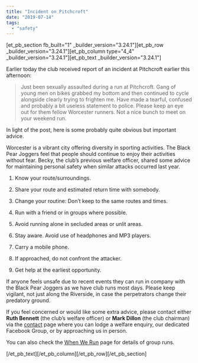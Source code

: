 ```yaml
---
title: "Incident on Pitchcroft"
date: "2019-07-14"
tags: 
  - "safety"
---
```


\[et\_pb\_section fb\_built="1" \_builder\_version="3.24.1"\]\[et\_pb\_row \_builder\_version="3.24.1"\]\[et\_pb\_column type="4\_4" \_builder\_version="3.24.1"\]\[et\_pb\_text \_builder\_version="3.24.1"\]

Earlier today the club received report of an incident at Pitchcroft earlier this afternoon:

> Just been sexually assaulted during a run at Pitchcroft. Gang of young men on bikes grabbed my bottom and then continued to cycle alongside clearly trying to frighten me. Have made a tearful, confused and probably a bit useless statement to police. Please keep an eye out for them fellow Worcester runners. Not a nice bunch to meet on your weekend run.

In light of the post, here is some probably quite obvious but important advice.

Worcester is a vibrant city offering diversity in sporting activities. The Black Pear Joggers feel that people should continue to enjoy their activities without fear. Becky, the club’s previous welfare officer, shared some advice for maintaining personal safety when similar attacks occurred last year.

1. Know your route/surroundings.
2. Share your route and estimated return time with somebody.
3. Change your routine: Don’t keep to the same routes and times.  
    
4. Run with a friend or in groups where possible.  
    
5. Avoid running alone in secluded areas or unlit areas.  
    
6. Stay aware. Avoid use of headphones and MP3 players.  
    
7. Carry a mobile phone.  
    
8. If approached, do not confront the attacker.  
    
9. Get help at the earliest opportunity.  
    

If anyone feels unsafe due to recent events they can run in company with the Black Pear Joggers as we have club runs most days. Please keep vigilant, not just along the Riverside, in case the perpetrators change their predatory ground.

If you feel concerned or would like some extra advice, please contact either **Ruth Bennett** (the club’s welfare officer) or **Mark Dillon** (the club chairman) via the [contact](https://bpj.org.uk/contact-the-club/) page where you can lodge a welfare enquiry, our dedicated Facebook Group, or by approaching us in person.  

You can also check the [When We Run](https://bpj.org.uk/when-we-run/) page for details of group runs.

\[/et\_pb\_text\]\[/et\_pb\_column\]\[/et\_pb\_row\]\[/et\_pb\_section\]
